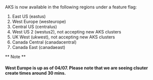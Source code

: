 AKS is now available in the following regions under a feature flag:

1. East US (eastus)
2. West Europe (westeurope)
3. Central US (centralus)
4. West US 2 (westus2), not accepting new AKS clusters
5. UK West (ukwest), not accepting new AKS clusters
6. Canada Central (canadacentral)
7. Canada East (canadaeast)

** Note **

#### West Europe is up as of 04/07. Please note that we are seeing clsuter create times around 30 mins.
